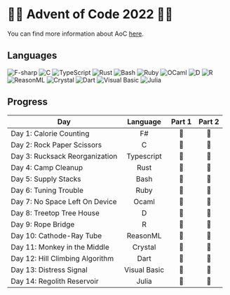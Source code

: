 # 🌟🎄 Advent of Code 2022 🎄🌟
You can find more information about AoC [here](https://adventofcode.com/2022 "Advent of Code 2022").

## Languages
![F-sharp](https://img.shields.io/badge/F%23-%23512BD4?style=for-the-badge&logo=dotnet&logoColor=white)
![C](https://img.shields.io/badge/c-%2300599C.svg?style=for-the-badge&logo=c&logoColor=white)
![TypeScript](https://img.shields.io/badge/typescript-%23007ACC.svg?style=for-the-badge&logo=typescript&logoColor=white)
![Rust](https://img.shields.io/badge/rust-%23000000.svg?style=for-the-badge&logo=rust&logoColor=white)
![Bash](https://img.shields.io/badge/bash-%23121011.svg?style=for-the-badge&logo=gnu-bash&logoColor=white)
![Ruby](https://img.shields.io/badge/ruby-%23CC342D.svg?style=for-the-badge&logo=ruby&logoColor=white)
![OCaml](https://img.shields.io/badge/ocaml-%23EC6813?style=for-the-badge&logo=ocaml&logoColor=white)
![D](https://img.shields.io/badge/d-%23B03931.svg?style=for-the-badge&logo=d&logoColor=white)
![R](https://img.shields.io/badge/r-%23276DC3.svg?style=for-the-badge&logo=r&logoColor=white)
![ReasonML](https://img.shields.io/badge/reasonml-%23DD4B39.svg?style=for-the-badge&logo=reason&logoColor=white)
![Crystal](https://img.shields.io/badge/crystal-%23000000.svg?style=for-the-badge&logo=crystal&logoColor=white)
![Dart](https://img.shields.io/badge/dart-%230175C2.svg?style=for-the-badge&logo=dart&logoColor=white)
![Visual Basic](https://img.shields.io/badge/visual_basic-%23512BD4?style=for-the-badge&logo=dotnet&logoColor=white)
![Julia](https://img.shields.io/badge/-Julia-%239558B2?style=for-the-badge&logo=julia&logoColor=white)
<!-- ![Perl](https://img.shields.io/badge/perl-%2339457E.svg?style=for-the-badge&logo=perl&logoColor=white) -->
<!-- ![Scala](https://img.shields.io/badge/scala-%23DC322F.svg?style=for-the-badge&logo=scala&logoColor=white) -->
<!-- ![Lua](https://img.shields.io/badge/lua-%232C2D72.svg?style=for-the-badge&logo=lua&logoColor=white) -->
<!-- ![Carbon](https://img.shields.io/badge/carbon-%23000000.svg?style=for-the-badge&logo=c&logoColor=white) -->
<!-- ![Go](https://img.shields.io/badge/go-%2300ADD8.svg?style=for-the-badge&logo=go&logoColor=white) -->
<!-- ![C++](https://img.shields.io/badge/c++-%2300599C.svg?style=for-the-badge&logo=c%2B%2B&logoColor=white) -->
<!-- ![Kotlin](https://img.shields.io/badge/kotlin-%237F52FF.svg?style=for-the-badge&logo=kotlin&logoColor=white) -->
<!-- ![JavaScript](https://img.shields.io/badge/javascript-%23323330.svg?style=for-the-badge&logo=javascript&logoColor=%23F7DF1E) -->
<!-- ![Java](https://img.shields.io/badge/java-%23ED8B00.svg?style=for-the-badge&logo=java&logoColor=white) -->
<!-- ![C#](https://img.shields.io/badge/c%23-%23239120.svg?style=for-the-badge&logo=c-sharp&logoColor=white) -->
<!-- ![Python](https://img.shields.io/badge/python-%233670A0?style=for-the-badge&logo=python&logoColor=ffdd54) -->

## Progress

| Day                             |   Language   | Part 1 | Part 2 |
| ------------------------------- | :----------: | :----: | :----: |
| Day 1: Calorie Counting         |      F#      |   🌟    |   🌟    |
| Day 2: Rock Paper Scissors      |      C       |   🌟    |   🌟    |
| Day 3: Rucksack Reorganization  |  Typescript  |   🌟    |   🌟    |
| Day 4: Camp Cleanup             |     Rust     |   🌟    |   🌟    |
| Day 5: Supply Stacks            |     Bash     |   🌟    |   🌟    |
| Day 6: Tuning Trouble           |     Ruby     |   🌟    |   🌟    |
| Day 7: No Space Left On Device  |    Ocaml     |   🌟    |   🌟    |
| Day 8: Treetop Tree House       |      D       |   🌟    |   🌟    |
| Day 9: Rope Bridge              |      R       |   🌟    |   🌟    |
| Day 10: Cathode-Ray Tube        |   ReasonML   |   🌟    |   🌟    |
| Day 11: Monkey in the Middle    |   Crystal    |   🌟    |   🌟    |
| Day 12: Hill Climbing Algorithm |     Dart     |   🌟    |   🌟    |
| Day 13: Distress Signal         | Visual Basic |   🌟    |   🌟    |
| Day 14: Regolith Reservoir      |    Julia     |   🌟    |   🌟    |
<!--
| Day 15:                        |            |        |        |
| Day 16:                        |            |        |        |
| Day 17:                        |            |        |        |
| Day 18:                        |            |        |        |
| Day 19:                        |            |        |        |
| Day 20:                        |            |        |        |
| Day 21:                        |            |        |        |
| Day 22:                        |            |        |        |
| Day 23:                        |            |        |        |
| Day 24:                        |            |        |        |
| Day 25:                        |            |        |        | -->

<!--
F#, C, Typescript, Rust, Bash, Ruby, Ocaml, D,  R, ReasonML, Crystal, Dart, Visual basic, Julia
Perl, Scala, Lua, Carbon, Go, C++, Kotlin, Javascript, Java, C#, Python
-->
